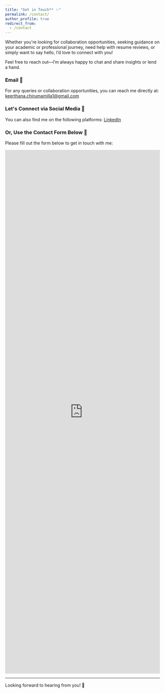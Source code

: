 ```yaml
---
title: "Get in Touch** ✨"
permalink: /contact/
author_profile: true
redirect_from:
  - /contact
---
```


Whether you're looking for collaboration opportunities, seeking guidance on your academic or professional journey, need help with resume reviews, or simply want to say hello, I’d love to connect with you!

Feel free to reach out—I’m always happy to chat and share insights or lend a hand.

### **Email**  📧
For any queries or collaboration opportunities, you can reach me directly at:
[keerthana.chirumamilla1@gmail.com](mailto:keerthana.chirumamilla1@gmail.com)

### **Let's Connect via Social Media** 💬
You can also find me on the following platforms:
 [LinkedIn](linkedin.com/in/keerthana-c-a5724222a)    

### **Or, Use the Contact Form Below** 📝

Please fill out the form below to get in touch with me:

<iframe src="https://forms.gle/RV8Kbh2nTpycGKJ2A" width="100%" height="1700" frameborder="0" marginheight="0" marginwidth="0">Loading…</iframe>

---
Looking forward to hearing from you! 🤗
